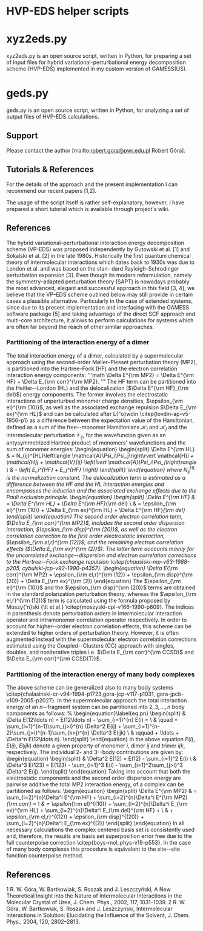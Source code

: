 # HVP-EDS helper scripts

xyz2eds.py
==========

xyz2eds.py is an open source script, written in Python, for preparing a set of input files for hybrid variational-perturbational energy decomposition scheme (HVP-EDS) implemented in my custom version of GAMESS(US).

geds.py
==========
geds.py is an open source script, written in Python, for analyzing a set of output files of HVP-EDS calculations.

## Support ##

Please contact the author [mailto:robert.gora@pwr.edu.pl Robert Góra].

## Tutorials & References ##

For the details of the approach and the present implementation I can recommend our recent papers [1,2].

The usage of the script itself is rather self-explanatory, however, I have prepared a short tutorial which is available through project's wiki.

## References ##

The hybrid variational–perturbational interaction energy decomposition scheme (VP-EDS) was proposed independently by Gutowski et al. [1] and Sokalski et al. [2] in the late 1980s. Historically the first quantum chemical theory of intermolecular interactions which dates back to 1930s was due to London et al. and was based on the stan- dard Rayleigh–Schrodinger perturbation expansion [3]. Even though its modern reformulation, namely the symmetry–adapted perturbation theory (SAPT) is nowadays probably the most advanced, elegant and successful approach in this field [3, 4], we believe that the VP–EDS scheme outlined below may still provide in certain cases a plausible alternative. Particularly in the case of extended systems, since due to its present implementation and interfacing with the GAMESS software package [5] and taking advantage of the direct SCF approach and multi-core architecture, it allows to perform calculations for systems which are often far beyond the reach of other similar approaches. 

### Partitioning of the interaction energy of a dimer ###

The total interaction energy of a dimer, calculated by a supermolecular approach using the second–order Møller–Plesset perturbation theory (MP2), is partitioned into the Hartree–Fock (HF) and the electron correlation interaction energy components:
'''math
    \Delta E^{\rm MP2} = \Delta E^{\rm HF} + \Delta E_{\rm corr}^{\rm MP2}.
'''
The HF term can be partitioned into the Heitler--London (HL) and the
delocalization ($\Delta E^{\rm HF}_{\rm del}$) energy components.  The former
involves the electrostatic interactions of unperturbed monomer charge
densities, $\epsilon_{\rm el}^{\rm (10)}$, as well as the associated exchange
repulsion $\Delta E_{\rm ex}^{\rm HL}$ and can be calculated after L{\"o}wdin
\citep{lovdin-ap-v5-1956-p1} as a difference between the expectation value of
the Hamiltonian, defined as a sum of the free--monomer Hamiltonians
$\mathcal{H}_i$ and $\mathcal{H}_j$ and the intermolecular perturbation
$\mathcal{V}_{ij}$, for the wavefuncion given as an antysymmetrized Hartree
product of monomers' wavefunctions and the sum of monomer energies:
\begin{equation}
\begin{split}
    \Delta E^{\rm HL} & = N_{ij}^{HL}\left\langle
    \mathcal{A}\Psi_i\Psi_j\right\rvert
    \mathcal{H}_i + \mathcal{H}_j + \mathcal{V}_{ij} \left\lvert
    \mathcal{A}\Psi_i\Psi_j\right\rangle \\
    & - \left( E_i^{HF} + E_j^{HF} \right)
\end{split}
\end{equation} 
where $N_{ij}^{HL}$ is the normalization constant.
The delocalization term is estimated as a difference between the HF and the HL
interaction energies and encompasses the induction and the associated exchange
effects due to the Pauli exclusion principle. 
\begin{equation}
\begin{split}
    \Delta E^{\rm HF} & = \Delta E^{\rm HL} + \Delta E^{\rm HF}_{\rm del} \\ 
                      & = \epsilon_{\rm el}^{\rm (10)} + \Delta E_{\rm ex}^{\rm HL}
                        + \Delta E^{\rm HF}_{\rm del}
\end{split}
\end{equation}
The second order electron correlation term, $\Delta E_{\rm corr}^{\rm MP2}$,
includes the second order dispersion interaction, $\epsilon_{\rm disp}^{\rm
(20)}$, as well as the electron correlation correction to the first order
electrostatic interaction, $\epsilon_{\rm el,r}^{\rm (12)}$, and the remaining
electron correlation effects ($\Delta E_{\rm ex}^{\rm (2)}$). The latter term
accounts mainly for the uncorrelated exchange--dispersion and electron
correlation corrections to the Hartree--Fock exchange
repulsion \citep{chaasiski-mp-v63-1988-p205, cybulski-jcp-v92-1990-p4357}.
\begin{equation}
    \Delta E_{\rm corr}^{\rm MP2} = \epsilon_{\rm el,r}^{\rm (12)} 
    + \epsilon_{\rm disp}^{\rm (20)} + \Delta E_{\rm ex}^{\rm (2)}
\end{equation} 
The $\epsilon_{\rm el}^{\rm (10)}$ and the $\epsilon_{\rm disp}^{\rm (20)}$
terms are obtained in the standard polarization perturbation
theory, whereas the $\epsilon_{\rm el,r}^{\rm (12)}$
term is calculated using the formula proposed by Moszy{\'n}ski {\it et
al.} \citep{moszyski-cpl-v166-1990-p609}. The indices in parenthesis denote perturbation
orders in intermolecular interaction operator and intramonomer correlation
operator respectively.
In order to account for higher--order electron correlation effects, this scheme
can be extended to higher orders of perturbation theory. However, it is
often augmented instead with the supermolecular electron correlation
corrections estimated using the Coupled--Clusters (CC) approach with singles,
doubles, and noniterative triples i.e. $\Delta E_{\rm corr}^{\rm CCSD}$
and $\Delta E_{\rm corr}^{\rm CCSD(T)}$.

### Partitioning of the interaction energy of many body complexes ###

The above scheme can be generalized also to many body systems 
\citep{chalasinski-cr-v94-1994-p1723,gora-jcp-v117-p1031,
gora-jpcb-v109-2005-p2027}. In the supermolecular approach the total
interaction energy of an $n$--fragment system can be partitioned into
$2,3,\ldots,n$ body components as follows:
%
\begin{equation}\label{eq:pn}
\begin{split}
    & \Delta E(12\ldots n) = E(12\ldots n) - \sum_{i=1}^{n} E(i) = \\
    & \quad = \sum_{i=1}^{n-1}\sum_{j>i}^{n} \Delta^2 E(ij) 
            + \sum_{i=1}^{n-2}\sum_{j>i}^{n-1}\sum_{k>j}^{n} \Delta^3 E(ijk) \\
    & \qquad + \ldots + \Delta^n E(12\ldots n).
\end{split}
\end{equation} 
In the above equation $E(i)$, $E(ij)$, $E(ijk)$ denote a given property of
monomer $i$, dimer $ij$ and trimer $ijk$, respectively. The individual 2- and
3--body contributions are given by:
\begin{equation}
\begin{split}
    & \Delta^2 E(12)  = E(12) - \sum_{i=1}^2 E(i) \\
    & \Delta^3 E(123) = E(123) - \sum_{i=1}^3 E(i)
                      - \sum_{i=1}^2\sum_{j>i}^3 \Delta^2 E(ij).
\end{split}
\end{equation} 
Taking into account that both the electrostatic components and the second
order dispersion energy are pairwise additive the total MP2 interaction
energy, of a complex can be partitioned as follows:
\begin{equation}
\begin{split}
    \Delta E^{\rm MP2} & = \sum_{i=2}^{n}\Delta^i E^{\rm HF} +
                           \sum_{i=2}^{n}\Delta^i E^{\rm MP2}_{\rm corr} = \\
                       & = \epsilon_{\rm el}^{(10)} +
                           \sum_{i=2}^{n}\Delta^i E_{\rm ex}^{\rm HL} +
                           \sum_{i=2}^{n}\Delta^i E_{\rm del}^{\rm HF} + \\
                       & + \epsilon_{\rm el,r}^{(12)} +
                           \epsilon_{\rm disp}^{(20)} +
                           \sum_{i=2}^{n}\Delta^i E_{\rm ex}^{(2)} 
\end{split}
\end{equation} 
In all necessary calculations the complex centered basis set is consistently
used and, therefore, the results are basis set superposition error free due to
the full counterpoise correction \citep{boys-mol_phys-v19-p553}. In the case of
many body complexes this procedure is equivalent to the site--site function
counterpoise method.

## References ##

1 R. W. Góra, W. Bartkowiak, S. Roszak and J. Leszczyński, A New Theoretical Insight into the Nature of Intermolecular Interactions in the Molecular Crystal of Urea, J. Chem. Phys., 2002, 117, 1031–1039.
2 R. W. Góra, W. Bartkowiak, S. Roszak and J. Leszczyński, Intermolecular Interactions in Solution: Elucidating the Influence of the Solvent, J. Chem. Phys., 2004, 120, 2802–2813.
